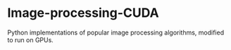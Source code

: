 # Image-processing-CUDA
Python implementations of popular image processing algorithms, modified to run on GPUs.

